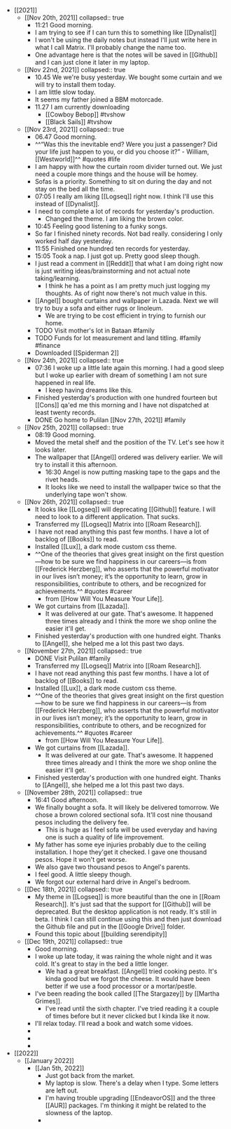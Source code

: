 - [[2021]]
	- [[Nov 20th, 2021]]
	  collapsed:: true
		- 11:21 Good morning.
		- I am trying to see if I can turn this to something like [[Dynalist]]
		- I won't be using the daily notes but instead I'll just write here in what I call Matrix. I'll probably change the name too.
		- One advantage here is that the notes will be saved in [[Github]] and I can just clone it later in my laptop.
	- [[Nov 22nd, 2021]]
	  collapsed:: true
		- 10.45 We we're busy yesterday. We bought some curtain and we will try to install them today.
		- I am little slow today.
		- It seems my father joined a BBM motorcade.
		- 11.27 I am currently downloading
			- [[Cowboy Bebop]] #tvshow
			- [[Black Sails]] #tvshow
	- [[Nov 23rd, 2021]]
	  collapsed:: true
		- 06.47 Good morning.
		- ^^“Was this the inevitable end? Were you just a passenger? Did your life just happen to you, or did you choose it?” - William, [[Westworld]]^^ #quotes #life
		- I am happy with how the curtain room divider turned out. We just need a couple more things and the house will be homey.
		- Sofas is a priority. Something to sit on during the day and not stay on the bed all the time.
		- 07:05 I really am liking [[Logseq]] right now. I think I'll use this instead of [[Dynalist]].
		- I need to complete a lot of records for yesterday's production.
			- Changed the theme. I am liking the brown color.
		- 10:45 Feeling good listening to a funky songs.
		- So far I finished ninety records. Not bad really. considering I only worked half day yesterday.
		- 11:55 Finished one hundred ten records for yesterday.
		- 15:05 Took a nap. I just got up. Pretty good sleep though.
		- I just read a comment in [[Reddit]] that what I am doing right now is just writing ideas/brainstorming and not actual note taking/learning.
			- I think he has a point as I am pretty much just logging my thoughts. As of right now there's not much value in this.
		- [[Angel]]  bought curtains and wallpaper in Lazada. Next we will try to buy a sofa and either rugs or linoleum.
			- We are trying to be cost efficient in trying to furnish our home.
		- TODO Visit mother's lot in Bataan #family
		- TODO Funds for lot measurement and land titling. #family #finance
		- Downloaded [[Spiderman 2]]
	- [[Nov 24th, 2021]]
	  collapsed:: true
		- 07:36 I woke up a little late again this morning. I had a good sleep but I woke up earlier with dream of something I am not sure happened in real life.
			- I keep having dreams like this.
		- Finished yesterday's production with one hundred fourteen but [[Cons]] qa'ed me this morning and I have not dispatched at least twenty records.
		- DONE Go home to Pulilan [[Nov 27th, 2021]] #family
	- [[Nov 25th, 2021]]
	  collapsed:: true
		- 08:19 Good morning.
		- Moved the metal shelf and the position of the TV. Let's see how it looks later.
		- The wallpaper that [[Angel]] ordered was delivery earlier. We will try to install it this afternoon.
			- 16:30 Angel is now putting masking tape to the gaps and the rivet heads.
			- It looks like we need to install the wallpaper twice so that the underlying tape won't show.
	- [[Nov 26th, 2021]]
	  collapsed:: true
		- It looks like [[Logseq]] will deprecating [[Github]] feature. I will need to look to a different application. That sucks.
		- Transferred my [[Logseq]] Matrix into [[Roam Research]].
		- I have not read anything this past few months. I have a lot of backlog of [[Books]] to read.
		- Installed [[Lux]], a dark mode custom css theme.
		- ^^One of the theories that gives great insight on the first question—how to be sure we find happiness in our careers—is from [[Frederick Herzberg]], who asserts that the powerful motivator in our lives isn’t money; it’s the opportunity to learn, grow in responsibilities, contribute to others, and be recognized for achievements.^^ #quotes #career
			- from [[How Will You Measure Your Life]].
		- We got curtains from [[Lazada]].
			- It was delivered at our gate. That's awesome. It happened three times already and I think the more we shop online the easier it'll get.
		- Finished yesterday's production with one hundred eight. Thanks to [[Angel]], she helped me a lot this past two days.
	- [[November 27th, 2021]]
	  collapsed:: true
		- DONE Visit Pulilan #family
		- Transferred my [[Logseq]] Matrix into [[Roam Research]].
		- I have not read anything this past few months. I have a lot of backlog of [[Books]] to read.
		- Installed [[Lux]], a dark mode custom css theme.
		- ^^One of the theories that gives great insight on the first question—how to be sure we find happiness in our careers—is from [[Frederick Herzberg]], who asserts that the powerful motivator in our lives isn’t money; it’s the opportunity to learn, grow in responsibilities, contribute to others, and be recognized for achievements.^^ #quotes #career
			- from [[How Will You Measure Your Life]].
		- We got curtains from [[Lazada]].
			- It was delivered at our gate. That's awesome. It happened three times already and I think the more we shop online the easier it'll get.
		- Finished yesterday's production with one hundred eight. Thanks to [[Angel]], she helped me a lot this past two days.
	- [[November 28th, 2021]]
	  collapsed:: true
		- 16:41 Good afternoon.
		- We finally bought a sofa. It will likely be delivered tomorrow. We chose a brown colored sectional sofa. It'll cost nine thousand pesos including the delivery fee.
			- This is huge as I feel sofa will be used everyday and having one is such a quality of life improvement.
		- My father has some eye injuries probably due to the ceiling installation. I hope they'get it checked. I gave one thousand pesos. Hope it won't get worse.
		- We also gave two thousand pesos to Angel's parents.
		- I feel good. A little sleepy though.
		- We forgot our external hard drive in Angel's bedroom.
	- [[Dec 18th, 2021]]
	  collapsed:: true
		- My theme in [[Logseq]] is more beautiful than the one in [[Roam Research]]. It's just sad that the support for [[Github]] will be deprecated. But the desktop application is not ready. It's still in beta. I think I can still continue using this and then just download the Github file and put in the [[Google Drive]] folder.
		- Found this topic about [[building serendipity]]
	- [[Dec 19th, 2021]]
	  collapsed:: true
		- Good morning.
		- I woke up late today, it was raining the whole night and it was cold. It's great to stay in the bed a little longer.
			- We had a great breakfast. [[Angel]] tried cooking pesto. It's kinda good but we forgot the cheese. It would have been better if we use a food processor or a mortar/pestle.
		- I've been reading the book called [[The Stargazey]] by [[Martha Grimes]].
			- I've read until the sixth chapter. I've tried reading it a couple of times before but it never clicked but I kinda like it now.
		- I'll relax today. I'll read a book and watch some vidoes.
		-
		-
		-
- [[2022]]
	- [[January 2022]]
		- [[Jan 5th, 2022]]
			- Just got back from the market.
			- My laptop is slow. There's a delay when I type. Some letters are left out.
			- I'm having trouble upgrading [[EndeavorOS]] and the three [[AUR]] packages. I'm thinking it might be related to the slowness of the laptop.
			-